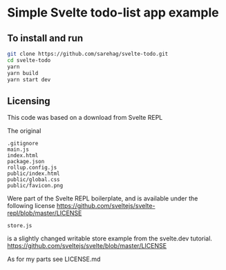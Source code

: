# Simple Svelte todo-list app example

## To install and run

```bash
git clone https://github.com/sarehag/svelte-todo.git
cd svelte-todo
yarn
yarn build
yarn start dev
```

## Licensing
This code was based on a download from Svelte REPL

The original

```
.gitignore
main.js
index.html
package.json
rollup.config.js
public/index.html
public/global.css
public/favicon.png
```

Were part of the Svelte REPL boilerplate, and is available under the following license
https://github.com/sveltejs/svelte-repl/blob/master/LICENSE

```
store.js 
```
is a slightly changed writable store example from the svelte.dev tutorial.
https://github.com/sveltejs/svelte/blob/master/LICENSE

As for my parts see LICENSE.md
